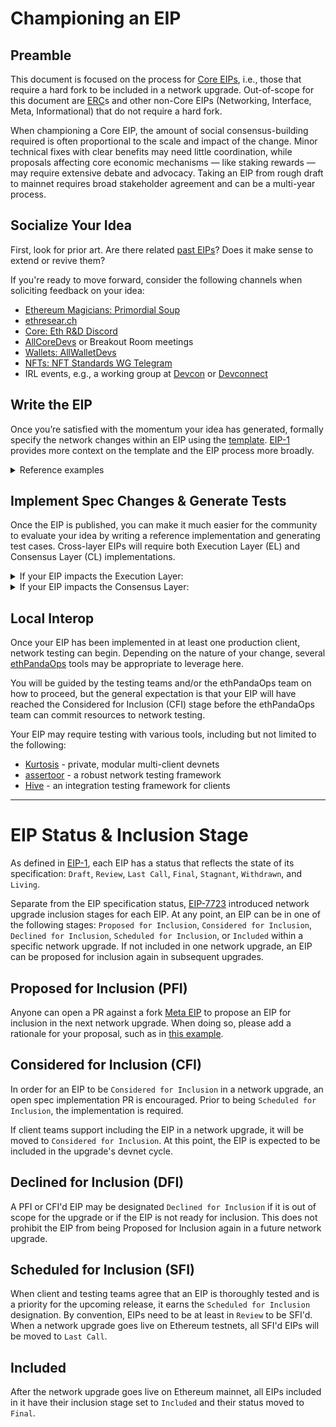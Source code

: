 # Championing an EIP

## Preamble

This document is focused on the process for [Core EIPs](https://eips.ethereum.org/core), i.e., those that require a hard fork to be included in a network upgrade. Out-of-scope for this document are [ERC](https://eips.ethereum.org/erc)s and other non-Core EIPs (Networking, Interface, Meta, Informational) that do not require a hard fork.

When championing a Core EIP, the amount of social consensus-building required is often proportional to the scale and impact of the change. Minor technical fixes with clear benefits may need little coordination, while proposals affecting core economic mechanisms — like staking rewards — may require extensive debate and advocacy. Taking an EIP from rough draft to mainnet requires broad stakeholder agreement and can be a multi-year process.

## Socialize Your Idea

First, look for prior art. Are there related [past EIPs](https://eips.ethereum.org/core#draft)? Does it make sense to extend or revive them?

If you're ready to move forward, consider the following channels when soliciting feedback on your idea:

- [Ethereum Magicians: Primordial Soup](https://ethereum-magicians.org/c/magicians/primordial-soup/9)
- [ethresear.ch](https://ethresear.ch/)
- [Core: Eth R&D Discord](https://discord.gg/EVTQ9crVgQ)
- [AllCoreDevs](https://github.com/ethereum/pm?tab=readme-ov-file#allcoredevs-meetings-overview) or Breakout Room meetings
- [Wallets: AllWalletDevs](https://t.me/AllWalletDevs)
- [NFTs: NFT Standards WG Telegram](https://t.me/nftstandards)
- IRL events, e.g., a working group at [Devcon](https://devcon.org/) or [Devconnect](https://devconnect.org/)

## Write the EIP

Once you’re satisfied with the momentum your idea has generated, formally specify the network changes within an EIP using the [template](https://github.com/ethereum/EIPs/blob/master/eip-template.md?plain=1). [EIP-1](https://eips.ethereum.org/EIPS/eip-1#eip-header-preamble) provides more context on the template and the EIP process more broadly.

<details>   
<summary>Reference examples</summary>

Here are some strong reference examples, each with a note on what makes them well-written. Keep in mind that the EIP template has evolved over time, so while these were exemplary when published, some may not align with today's format.

- [EIP-1153](https://eips.ethereum.org/EIPS/eip-1153) - a once-stagnant EIP that was revived and shipped to mainnet
- [EIP-1884](https://eips.ethereum.org/EIPS/eip-1884) - great rationale
- [EIP-3855](https://eips.ethereum.org/EIPS/eip-3855) - simple feature
- [EIP-4399](https://eips.ethereum.org/EIPS/eip-4399) - great rationale
- [EIP-4844](https://eips.ethereum.org/EIPS/eip-4844) - huge feature, cross-layer EIP
- [EIP-6780](https://eips.ethereum.org/EIPS/eip-6780) - only deprecated feature in Ethereum's history, well spec'ed

</details>

## Implement Spec Changes & Generate Tests

Once the EIP is published, you can make it much easier for the community to evaluate your idea by writing a reference implementation and generating test cases. Cross-layer EIPs will require both Execution Layer (EL) and Consensus Layer (CL) implementations.

<details>
<summary>If your EIP impacts the Execution Layer:</summary>

- Implement your changes in the [execution-specs](https://github.com/ethereum/execution-specs) (EELS)
  - EIP authors are encouraged to attempt the implementation on their own. Once a PR is created, EELS maintainers regularly step in to provide feedback or polish the implementation.
  - Reference the [EIP Author's Manual](https://github.com/ethereum/execution-specs/blob/master/EIP_AUTHORS_MANUAL.md).
- Generate client tests via the [execution-spec-tests](https://github.com/ethereum/execution-spec-tests) (EEST)
  - This step is frequently performed or augmented by EEST maintainers, but EIP authors are encouraged to make an attempt.
  - Reference the [EEST docs](https://ethereum.github.io/execution-spec-tests/getting_started/quick_start/).
- Reach out for help in the [ETH R&D Discord](https://discord.gg/EVTQ9crVgQ), `#el-testing` channel.

</details>

<details>
<summary>If your EIP impacts the Consensus Layer:</summary>

- Implement the feature in the [consensus-specs](https://github.com/ethereum/consensus-specs) repo. Once a PR is created, repo maintainers will provide feedback and guide next steps.
- Update [generators](https://github.com/ethereum/consensus-specs/tree/dev/tests/generators) and generate client tests.  
- Reference the feature addition [docs](https://github.com/ethereum/consensus-specs/blob/dev/docs/docs/new-feature.md)
- Reach out for help in the [ETH R&D Discord](https://discord.gg/EVTQ9crVgQ), `#cl-testing` channel.

</details>

## Local Interop

Once your EIP has been implemented in at least one production client, network testing can begin. Depending on the nature of your change, several [ethPandaOps](https://ethpandaops.io/projects/) tools may be appropriate to leverage here.

You will be guided by the testing teams and/or the ethPandaOps team on how to proceed, but the general expectation is that your EIP will have reached the Considered for Inclusion (CFI) stage before the ethPandaOps team can commit resources to network testing.

Your EIP may require testing with various tools, including but not limited to the following:

- [Kurtosis](https://github.com/ethpandaops/ethereum-package) - private, modular multi-client devnets
- [assertoor](https://github.com/ethpandaops/assertoor) - a robust network testing framework
- [Hive](https://github.com/ethereum/hive) - an integration testing framework for clients

---

# EIP Status & Inclusion Stage

As defined in [EIP-1](https://eips.ethereum.org/EIPS/eip-1), each EIP has a status that reflects the state of its specification: `Draft`, `Review`, `Last Call`, `Final`, `Stagnant`, `Withdrawn`, and `Living`.

Separate from the EIP specification status, [EIP-7723](https://eips.ethereum.org/EIPS/eip-7723) introduced network upgrade inclusion stages for each EIP. At any point, an EIP can be in one of the following stages: `Proposed for Inclusion`, `Considered for Inclusion`, `Declined for Inclusion`, `Scheduled for Inclusion`, or `Included` within a specific network upgrade. If not included in one network upgrade, an EIP can be proposed for inclusion again in subsequent upgrades.

## Proposed for Inclusion (PFI)

Anyone can open a PR against a fork [Meta EIP](https://eips.ethereum.org/meta) to propose an EIP for inclusion in the next network upgrade. When doing so, please add a rationale for your proposal, such as in [this example](https://github.com/ethereum/EIPs/pull/9163). 

## Considered for Inclusion (CFI)

In order for an EIP to be `Considered for Inclusion` in a network upgrade, an open spec implementation PR is encouraged. Prior to being `Scheduled for Inclusion`, the implementation is required.

If client teams support including the EIP in a network upgrade, it will be moved to `Considered for Inclusion`. At this point, the EIP is expected to be included in the upgrade's devnet cycle.

## Declined for Inclusion (DFI)

A PFI or CFI'd EIP may be designated `Declined for Inclusion` if it is out of scope for the upgrade or if the EIP is not ready for inclusion. This does not prohibit the EIP from being Proposed for Inclusion again in a future network upgrade.

## Scheduled for Inclusion (SFI)

When client and testing teams agree that an EIP is thoroughly tested and is a priority for the upcoming release, it earns the `Scheduled for Inclusion` designation. By convention, EIPs need to be at least in `Review` to be SFI'd. When a network upgrade goes live on Ethereum testnets, all SFI'd EIPs will be moved to `Last Call`. 

## Included

After the network upgrade goes live on Ethereum mainnet, all EIPs included in it have their inclusion stage set to `Included` and their status moved to `Final`.
